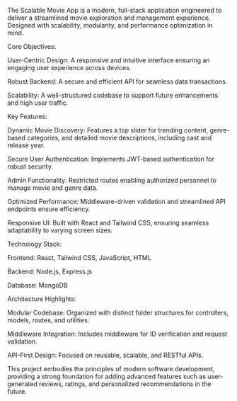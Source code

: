 The Scalable Movie App is a modern, full-stack application engineered to deliver a streamlined movie exploration and management experience. Designed with scalability, modularity, and performance optimization in mind.


Core Objectives:

User-Centric Design: A responsive and intuitive interface ensuring an engaging user experience across devices.

Robust Backend: A secure and efficient API for seamless data transactions.

Scalability: A well-structured codebase to support future enhancements and high user traffic.


Key Features:

Dynamic Movie Discovery: Features a top slider for trending content, genre-based categories, and detailed movie descriptions, including cast and release year.

Secure User Authentication: Implements JWT-based authentication for robust security.

Admin Functionality: Restricted routes enabling authorized personnel to manage movie and genre data.

Optimized Performance: Middleware-driven validation and streamlined API endpoints ensure efficiency.

Responsive UI: Built with React and Tailwind CSS, ensuring seamless adaptability to varying screen sizes.

Technology Stack:

Frontend: React, Tailwind CSS, JavaScript, HTML

Backend: Node.js, Express.js

Database: MongoDB

Architecture Highlights:

Modular Codebase: Organized with distinct folder structures for controllers, models, routes, and utilities.

Middleware Integration: Includes middleware for ID verification and request validation.

API-First Design: Focused on reusable, scalable, and RESTful APIs.

This project embodies the principles of modern software development, providing a strong foundation for adding advanced features such as user-generated reviews, ratings, and personalized recommendations in the future.

